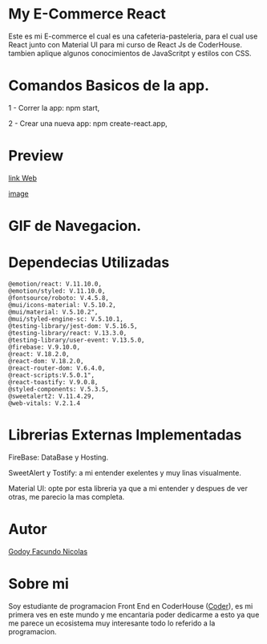 # My E-Commerce React

Este es mi E-commerce el cual es una cafeteria-pasteleria, para el cual use React junto con Material UI para mi curso de React Js de CoderHouse. tambien aplique algunos conocimientos de JavaScritpt y estilos con CSS.

# Comandos Basicos de la app.

1 - Correr la app: npm start,

2 - Crear una nueva app: npm create-react.app,

# Preview

[link Web](https://proyectoreact-ecomerce.web.app/)

[image](https://img.shields.github)

# GIF de Navegacion.


# Dependecias Utilizadas 

    @emotion/react: V.11.10.0,
    @emotion/styled: V.11.10.0,
    @fontsource/roboto: V.4.5.8,
    @mui/icons-material: V.5.10.2,
    @mui/material: V.5.10.2",
    @mui/styled-engine-sc: V.5.10.1,
    @testing-library/jest-dom: V.5.16.5,
    @testing-library/react: V.13.3.0,
    @testing-library/user-event: V.13.5.0,
    @firebase: V.9.10.0,
    @react: V.18.2.0,
    @react-dom: V.18.2.0,
    @react-router-dom: V.6.4.0,
    @react-scripts:V.5.0.1",
    @react-toastify: V.9.0.8,
    @styled-components: V.5.3.5,
    @sweetalert2: V.11.4.29,
    @web-vitals: V.2.1.4

# Librerias Externas Implementadas

FireBase: DataBase y Hosting.

SweetAlert y Tostify: a mi entender exelentes y muy linas visualmente.

Material UI: opte por esta libreria ya que a mi entender y despues de ver otras, me parecio la mas completa.

# Autor

[Godoy Facundo Nicolas](https://github.com/facuGodoy) 

# Sobre mi 



Soy estudiante de programacion Front End en CoderHouse ([Coder](https://plataforma.coderhouse.com)), es mi primera ves en este mundo y me encantaria poder dedicarme a esto ya que me parece un ecosistema muy interesante todo lo referido a la programacion.